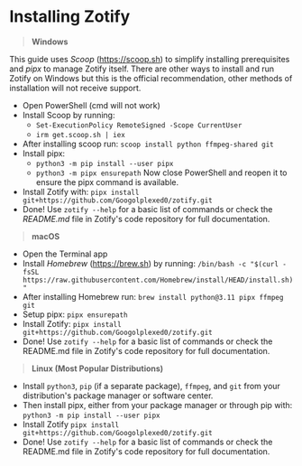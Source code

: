 # Installing Zotify

> **Windows**

This guide uses *Scoop* (https://scoop.sh) to simplify installing prerequisites and *pipx* to manage Zotify itself.
There are other ways to install and run Zotify on Windows but this is the official recommendation, other methods of installation will not receive support.

- Open PowerShell (cmd will not work)
- Install Scoop by running:
  - `Set-ExecutionPolicy RemoteSigned -Scope CurrentUser`
  - `irm get.scoop.sh | iex`
- After installing scoop run: `scoop install python ffmpeg-shared git`
- Install pipx:
  - `python3 -m pip install --user pipx`
  - `python3 -m pipx ensurepath`
Now close PowerShell and reopen it to ensure the pipx command is available.
- Install Zotify with: `pipx install git+https://github.com/Googolplexed0/zotify.git`
- Done! Use `zotify --help` for a basic list of commands or check the *README.md* file in Zotify's code repository for full documentation.

> **macOS**

- Open the Terminal app
- Install *Homebrew* (https://brew.sh) by running: `/bin/bash -c "$(curl -fsSL https://raw.githubusercontent.com/Homebrew/install/HEAD/install.sh)"`
- After installing Homebrew run: `brew install python@3.11 pipx ffmpeg git`
- Setup pipx: `pipx ensurepath`
- Install Zotify: `pipx install git+https://github.com/Googolplexed0/zotify.git`
- Done! Use `zotify --help` for a basic list of commands or check the README.md file in Zotify's code repository for full documentation.

> **Linux (Most Popular Distributions)**

- Install `python3`, `pip` (if a separate package), `ffmpeg`, and `git` from your distribution's package manager or software center.
- Then install pipx, either from your package manager or through pip with: `python3 -m pip install --user pipx`
- Install Zotify `pipx install git+https://github.com/Googolplexed0/zotify.git`
- Done! Use `zotify --help` for a basic list of commands or check the README.md file in Zotify's code repository for full documentation.
